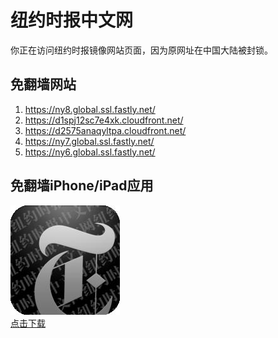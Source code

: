 <h1>纽约时报中文网</h1>
<p>你正在访问纽约时报镜像网站页面，因为原网址在中国大陆被封锁。</p>
<h2>免翻墙网站</h2>
<ol>
<li><a href="https://ny8.global.ssl.fastly.net/" target="1">https://ny8.global.ssl.fastly.net/</a></li>
<li><a href="https://d1spj12sc7e4xk.cloudfront.net/" target="2">https://d1spj12sc7e4xk.cloudfront.net/</a></li>
<li><a href="https://d2575anaqyltpa.cloudfront.net/" target="3">https://d2575anaqyltpa.cloudfront.net/</a></li>
<li><a href="https://ny7.global.ssl.fastly.net/" target="4">https://ny7.global.ssl.fastly.net/</a></li>
<li><a href="https://ny6.global.ssl.fastly.net/" target="5">https://ny6.global.ssl.fastly.net/</a></li>
</ol>
<h2>免翻墙iPhone/iPad应用</h2>
<p>
	<a href="https://itunes.apple.com/cn/app/niu-yue-shi-bao-zhong-wen-wang/id807498298?mt=8">
		<img src="icon175x175.jpeg" />
		<br/>点击下载
	</a>
</p>